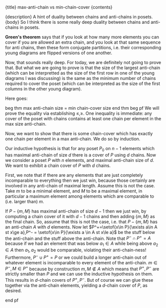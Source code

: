 {title}
max-anti-chain vs min-chain-cover
{contents}

{description}
A hint of duality between chains and anti-chains in posets.
{body}
So I think there is some really deep duality between chains and
anti-chains in posets. 

**Green's theorem** says that if you look at how many more
elements you can cover if you are allowed an extra chain, and you
look at that same sequence for anti chains, then these form
conjugate partitions, i.e. their corresponding young diagrams are
flipped versions of one another.

Now, that sounds really deep. For today, we are definitely not
going to prove that. But what we are going to prove is that the
size of the largest anti-chain (which can be interpretted as the
size of the first row in one of the young diagrams I was discussing) is the
same as the minimum number of chains required to cover the poset
(which can be interpreted as the size of the first columns in the
other young diagram). 

Here goes:

beg thm
max anti-chain size = min chain-cover size
end thm
beg pf
We will prove the equality via establishing $\leq, \geq$.
One inequality is immediate: any cover of the poset with chains contains at least one
chain per element in the max size anti-chain.

Now, we want to show that there is some chain-cover which has
exactly one chain per element in a max anti-chain. We do so by induction.

Our inductive hypothesis is that for any poset $P_0$ on $n-1$ elements
which has maximal anti-chain of size $d$ there is a cover of $P$
using $d$ chains. Now we consider a poset $P$ with $n$ elements,
and maximal anti-chain size of $d$. We want to exhibit a chain
cover of $P$ with $d$ chains.

First, we note that if there are any elements that are just
completely incomparable to everything then we just win, because
those certainly are involved in any anti-chain of maximal length.
Assume this is not the case. Take $m$ to be a minimal element,
and $M$ to be a maximal element, in particular a maximum element
among elements which are comparable to (i.e. larger than) $m$.

If $P-\{m,M\}$ has maximal anti-chain of size  $d-1$ then we just win, by computing a chain cover of it with $d-1$ chains and then adding $\{m,M\}$ as the final chain.
So, assume that this is not the case, i.e. that $P-\{m,M\}$ has
an anti-chain $A$ with $d$ elements. 
Now let $P^+=\setof{x\in P}{\exists a\in A st x\ge a},P^- =
\setof{x\in P}{\exists a \in A st x\le a}$ be the stuff below the
anti-chain and the stuff above the anti-chain. Note that $P^-\cap
P^+ = A$ because if we had an element that was below $a_1\in A$
while being above $a_2\in A$ then $a_1,a_2$ would be comparable,
violating their anti-chain-ness!
Furthermore, $P^- \cup P^+ = P$ or we could build a longer
anti-chain out of whatever element is incomparable to every
element of the anti-chain.
$m\in P^-, M\in P^+$ because by construction $m,M\notin A$ which
means that $P^+,P^-$ are strictly smaller than $P$ and we can use
the inductive hypothesis on them. This results in $d$-chain covers of $P^+,P^-$. But of course we can glue these together via the anti-chain elements, yielding a $d$-chain cover of $P$, as desired.

end pf


